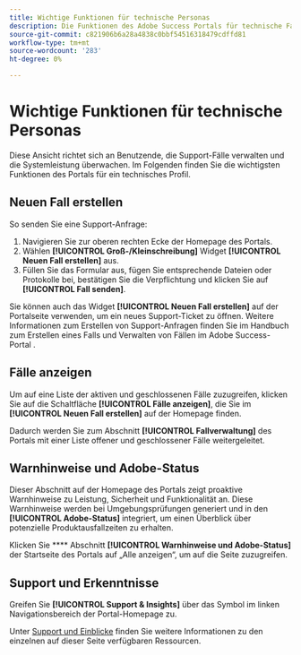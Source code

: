 ```yaml
---
title: Wichtige Funktionen für technische Personas
description: Die Funktionen des Adobe Success Portals für technische Fachleute ermöglichen es Benutzenden, Support-Fälle zu erstellen und zu verwalten, die Systemleistung zu überwachen und Warnhinweise im Zusammenhang mit Sicherheit und Funktionalität zu verfolgen.
source-git-commit: c821906b6a28a4838c0bbf54516318479cdffd81
workflow-type: tm+mt
source-wordcount: '283'
ht-degree: 0%

---
```



# Wichtige Funktionen für technische Personas

Diese Ansicht richtet sich an Benutzende, die Support-Fälle verwalten und die Systemleistung überwachen. Im Folgenden finden Sie die wichtigsten Funktionen des Portals für ein technisches Profil.

## Neuen Fall erstellen

So senden Sie eine Support-Anfrage:

1. Navigieren Sie zur oberen rechten Ecke der Homepage des Portals.
1. Wählen **[!UICONTROL Groß-/Kleinschreibung]** Widget **[!UICONTROL Neuen Fall erstellen]** aus.
1. Füllen Sie das Formular aus, fügen Sie entsprechende Dateien oder Protokolle bei, bestätigen Sie die Verpflichtung und klicken Sie auf **[!UICONTROL Fall senden]**.

Sie können auch das Widget **[!UICONTROL Neuen Fall erstellen]** auf der Portalseite verwenden, um ein neues Support-Ticket zu öffnen.
Weitere Informationen zum Erstellen von Support-Anfragen finden Sie im Handbuch zum Erstellen eines Falls und Verwalten von Fällen im Adobe Success-Portal .

## Fälle anzeigen

Um auf eine Liste der aktiven und geschlossenen Fälle zuzugreifen, klicken Sie auf die Schaltfläche **[!UICONTROL Fälle anzeigen]**, die Sie im **[!UICONTROL Neuen Fall erstellen]** auf der Homepage finden.

Dadurch werden Sie zum Abschnitt **[!UICONTROL Fallverwaltung]** des Portals mit einer Liste offener und geschlossener Fälle weitergeleitet.

## Warnhinweise und Adobe-Status

Dieser Abschnitt auf der Homepage des Portals zeigt proaktive Warnhinweise zu Leistung, Sicherheit und Funktionalität an. Diese Warnhinweise werden bei Umgebungsprüfungen generiert und in den **[!UICONTROL Adobe-Status]** integriert, um einen Überblick über potenzielle Produktausfallzeiten zu erhalten.

Klicken Sie **** Abschnitt **[!UICONTROL Warnhinweise und Adobe-Status]** der Startseite des Portals auf „Alle anzeigen“, um auf die Seite zuzugreifen.

## Support und Erkenntnisse

Greifen Sie **[!UICONTROL Support &amp; Insights]** über das Symbol im linken Navigationsbereich der Portal-Homepage zu.

Unter [Support und Einblicke](/help/adobe-success-portal/technical-persona/support-and-insights/support-and-insights-overview.md) finden Sie weitere Informationen zu den einzelnen auf dieser Seite verfügbaren Ressourcen.
